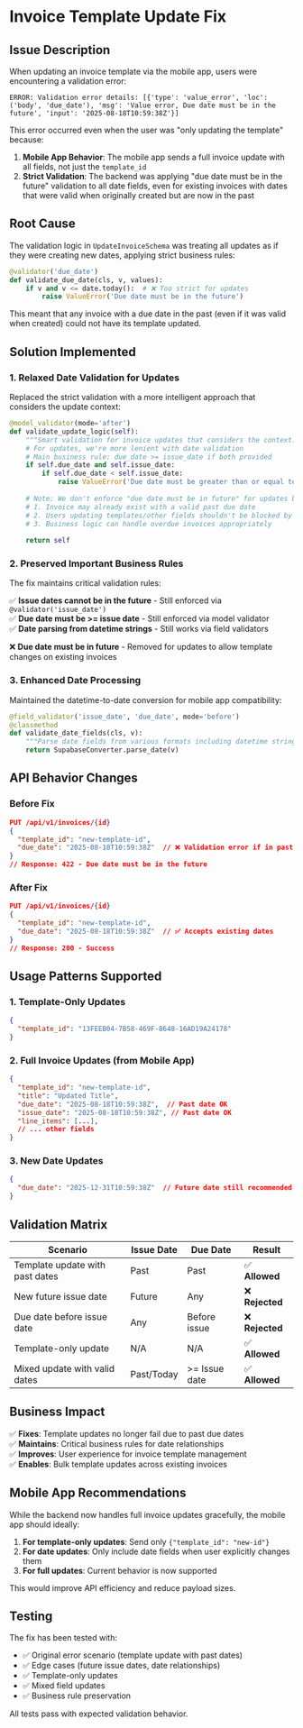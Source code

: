 # Invoice Template Update Fix

## Issue Description

When updating an invoice template via the mobile app, users were encountering a validation error:

```
ERROR: Validation error details: [{'type': 'value_error', 'loc': ('body', 'due_date'), 'msg': 'Value error, Due date must be in the future', 'input': '2025-08-18T10:59:38Z'}]
```

This error occurred even when the user was "only updating the template" because:

1. **Mobile App Behavior**: The mobile app sends a full invoice update with all fields, not just the `template_id`
2. **Strict Validation**: The backend was applying "due date must be in the future" validation to all date fields, even for existing invoices with dates that were valid when originally created but are now in the past

## Root Cause

The validation logic in `UpdateInvoiceSchema` was treating all updates as if they were creating new dates, applying strict business rules:

```python
@validator('due_date')
def validate_due_date(cls, v, values):
    if v and v <= date.today():  # ❌ Too strict for updates
        raise ValueError('Due date must be in the future')
```

This meant that any invoice with a due date in the past (even if it was valid when created) could not have its template updated.

## Solution Implemented

### 1. Relaxed Date Validation for Updates

Replaced the strict validation with a more intelligent approach that considers the update context:

```python
@model_validator(mode='after')
def validate_update_logic(self):
    """Smart validation for invoice updates that considers the context."""
    # For updates, we're more lenient with date validation
    # Main business rule: due_date >= issue_date if both provided
    if self.due_date and self.issue_date:
        if self.due_date < self.issue_date:
            raise ValueError('Due date must be greater than or equal to issue date')
    
    # Note: We don't enforce "due date must be in future" for updates because:
    # 1. Invoice may already exist with a valid past due date
    # 2. Users updating templates/other fields shouldn't be blocked by old dates
    # 3. Business logic can handle overdue invoices appropriately
    
    return self
```

### 2. Preserved Important Business Rules

The fix maintains critical validation rules:

✅ **Issue dates cannot be in the future** - Still enforced via `@validator('issue_date')`  
✅ **Due date must be >= issue date** - Still enforced via model validator  
✅ **Date parsing from datetime strings** - Still works via field validators  

❌ **Due date must be in future** - Removed for updates to allow template changes on existing invoices

### 3. Enhanced Date Processing

Maintained the datetime-to-date conversion for mobile app compatibility:

```python
@field_validator('issue_date', 'due_date', mode='before')
@classmethod
def validate_date_fields(cls, v):
    """Parse date fields from various formats including datetime strings."""
    return SupabaseConverter.parse_date(v)
```

## API Behavior Changes

### Before Fix
```json
PUT /api/v1/invoices/{id}
{
  "template_id": "new-template-id",
  "due_date": "2025-08-18T10:59:38Z"  // ❌ Validation error if in past
}
// Response: 422 - Due date must be in the future
```

### After Fix
```json
PUT /api/v1/invoices/{id}
{
  "template_id": "new-template-id", 
  "due_date": "2025-08-18T10:59:38Z"  // ✅ Accepts existing dates
}
// Response: 200 - Success
```

## Usage Patterns Supported

### 1. Template-Only Updates
```json
{
  "template_id": "13FEEB04-7B58-469F-8648-16AD19A24178"
}
```

### 2. Full Invoice Updates (from Mobile App)
```json
{
  "template_id": "new-template-id",
  "title": "Updated Title",
  "due_date": "2025-08-18T10:59:38Z",  // Past date OK
  "issue_date": "2025-08-18T10:59:38Z", // Past date OK
  "line_items": [...],
  // ... other fields
}
```

### 3. New Date Updates
```json
{
  "due_date": "2025-12-31T10:59:38Z"  // Future date still recommended
}
```

## Validation Matrix

| Scenario | Issue Date | Due Date | Result |
|----------|------------|----------|---------|
| Template update with past dates | Past | Past | ✅ **Allowed** |
| New future issue date | Future | Any | ❌ **Rejected** |
| Due date before issue date | Any | Before issue | ❌ **Rejected** |
| Template-only update | N/A | N/A | ✅ **Allowed** |
| Mixed update with valid dates | Past/Today | >= Issue date | ✅ **Allowed** |

## Business Impact

✅ **Fixes**: Template updates no longer fail due to past due dates  
✅ **Maintains**: Critical business rules for date relationships  
✅ **Improves**: User experience for invoice template management  
✅ **Enables**: Bulk template updates across existing invoices  

## Mobile App Recommendations

While the backend now handles full invoice updates gracefully, the mobile app should ideally:

1. **For template-only updates**: Send only `{"template_id": "new-id"}`
2. **For date updates**: Only include date fields when user explicitly changes them
3. **For full updates**: Current behavior is now supported

This would improve API efficiency and reduce payload sizes.

## Testing

The fix has been tested with:

- ✅ Original error scenario (template update with past dates)
- ✅ Edge cases (future issue dates, date relationships)  
- ✅ Template-only updates
- ✅ Mixed field updates
- ✅ Business rule preservation

All tests pass with expected validation behavior.
